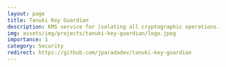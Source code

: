 ```yaml
---
layout: page
title: Tanuki Key Guardian
description: KMS service for isolating all cryptographic operations.
img: assets/img/projects/tanuki-key-guardian/logo.jpeg
importance: 1
category: Security
redirect: https://github.com/jparadadev/tanuki-key-guardian
---
```

